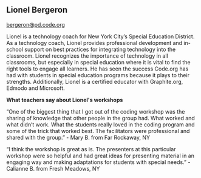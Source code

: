 ## Lionel Bergeron

[bergeron@pd.code.org](mailto:bergeron@pd.code.org)

Lionel is a technology coach for New York City’s Special Education District. As a technology coach, Lionel provides professional development and in-school support on best practices for integrating technology into the classroom. Lionel recognizes the importance of technology in all classrooms, but especially in special education where it is vital to find the right tools to engage all learners. He has seen the success Code.org has had with students in special education programs because it plays to their strengths. Additionally, Lionel is a certified educator with Graphite.org, Edmodo and Microsoft.

**What teachers say about Lionel's workshops**

“One of the biggest thing that I got out of the coding workshop was the sharing of knowledge that other people in the group had. What worked and what didn’t work. What the students really loved in the coding program and some of the trick that worked best. The facilitators were professional and shared with the group.” - Mary B. from Far Rockaway, NY

“I think the workshop is great as is. The presenters at this particular workshop were so helpful and had great ideas for presenting material in an engaging way and making adaptations for students with special needs.” - Calianne B. from Fresh Meadows, NY

